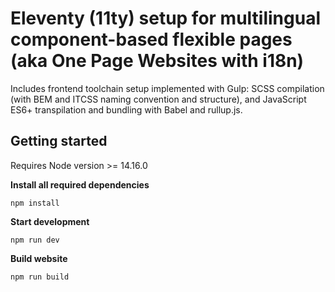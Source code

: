 # Eleventy (11ty) setup for multilingual component-based flexible pages (aka One Page Websites with i18n)
Includes frontend toolchain setup implemented with Gulp: SCSS compilation (with BEM and ITCSS naming convention and structure), and JavaScript ES6+ transpilation and bundling with Babel and rullup.js.
## Getting started
Requires Node version >= 14.16.0

**Install all required dependencies**
    
    npm install

**Start development**
    
    npm run dev

**Build website**
    
    npm run build

